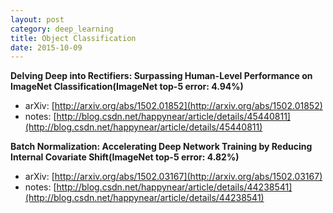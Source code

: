 ```yaml
---
layout: post
category: deep_learning
title: Object Classification
date: 2015-10-09
---
```


**Delving Deep into Rectifiers: Surpassing Human-Level Performance on ImageNet Classification(ImageNet top-5 error: 4.94%)**

- arXiv: [http://arxiv.org/abs/1502.01852](http://arxiv.org/abs/1502.01852)
- notes: [http://blog.csdn.net/happynear/article/details/45440811](http://blog.csdn.net/happynear/article/details/45440811)

**Batch Normalization: Accelerating Deep Network Training by Reducing Internal Covariate Shift(ImageNet top-5 error: 4.82%)**

- arXiv: [http://arxiv.org/abs/1502.03167](http://arxiv.org/abs/1502.03167)
- notes: [http://blog.csdn.net/happynear/article/details/44238541](http://blog.csdn.net/happynear/article/details/44238541)
